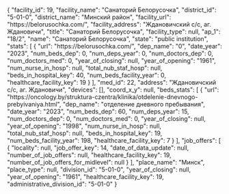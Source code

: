 {
    "facility_id": 19,
    "facility_name": "Санаторий Белорусочка",
    "district_id": "5-01-0",
    "district_name": "Минский район",
    "facility_url": "https:\/\/belorusochka.com\/",
    "facility_address": "Ждановичский с\/с,  аг. Ждановичи",
    "title": "Санаторий Белорусочка",
    "facility_type": null,
    "ap_1": "18\/2",
    "name": "Санаторий Белорусочка",
    "state": "public institution",
    "stats": [
        {
            "url": "https:\/\/belorusochka.com\/",
            "dep_name": "0",
            "date_year": "2023",
            "num_beds_dep": 0,
            "num_deps_year": 0,
            "num_doctors_dep": 0,
            "num_doctors_med": 0,
            "year_of_closing": null,
            "year_of_opening": "1961",
            "num_nurse_in_hosp": null,
            "total_nub_staf_hosp": null,
            "beds_in_hospital_key": 40,
            "num_beds_facility_year": 0,
            "healthcare_facility_key": 19
        }
    ],
    "med_id": 22,
    "address": "Ждановичский с\/с,  аг. Ждановичи",
    "devices": [],
    "coord_x_y": null,
    "beds_stats": [
        {
            "url": "https:\/\/oncology.by\/struktura-czentra\/klinika\/otdelenie-dnevnogo-prebyivaniya.html",
            "dep_name": "отделение дневного пребывания",
            "date_year": "2023",
            "num_beds_dep": 60,
            "num_deps_year": 15,
            "num_doctors_dep": 0,
            "num_doctors_med": 0,
            "year_of_closing": null,
            "year_of_opening": "1998",
            "num_nurse_in_hosp": null,
            "total_nub_staf_hosp": null,
            "beds_in_hospital_key": 19,
            "num_beds_facility_year": 198,
            "healthcare_facility_key": 7
        }
    ],
    "job_offers": [
        {
            "locality": null,
            "job_offer_key": 14,
            "date_of_data_update": null,
            "number_of_job_offers": null,
            "healthcare_facility_key": 19,
            "number_of_job_offers_for_midlevel": null
        }
    ],
    "place_name": "Минск",
    "place_type": null,
    "division_id": "5-01-0",
    "year_of_closing": null,
    "year_of_opening": "1961",
    "healthcare_facility_key": 19,
    "administrative_division_id": "5-01-0"
}